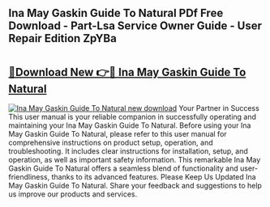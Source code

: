 ## Ina May Gaskin Guide To Natural PDf Free Download - Part-Lsa Service Owner Guide - User Repair Edition ZpYBa

# <h2><a href="http://bc80635.oget.top/?id=Ina+May+Gaskin+Guide+To+Natural">🔗Download New 👉🔴 Ina May Gaskin Guide To Natural</a></h2>

[![Ina May Gaskin Guide To Natural new download](https://i.imgur.com/5g1atiW.png)](http://bc80635.oget.top/?id=Ina+May+Gaskin+Guide+To+Natural)
Your Partner in Success This user manual is your reliable companion in successfully operating and maintaining your Ina May Gaskin Guide To Natural. Before using your Ina May Gaskin Guide To Natural, please refer to this user manual for comprehensive instructions on product setup, operation, and troubleshooting. It includes clear instructions for installation, setup, and operation, as well as important safety information. This remarkable Ina May Gaskin Guide To Natural offers a seamless blend of functionality and user-friendliness, thanks to its advanced features. Please Keep Us Updated Ina May Gaskin Guide To Natural. Share your feedback and suggestions to help us improve our products and services.
